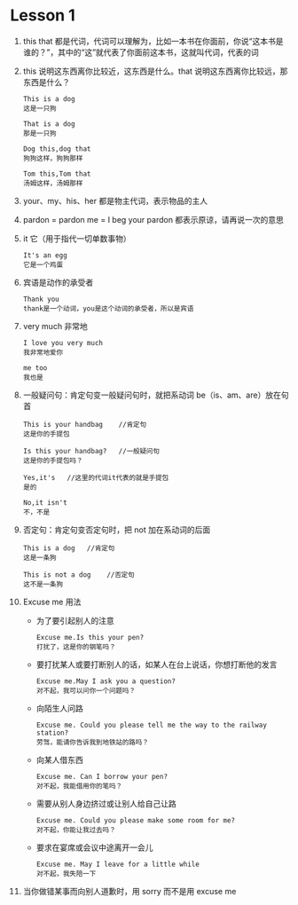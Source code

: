 # Lesson 1

1. this that 都是代词，代词可以理解为，比如一本书在你面前，你说“这本书是谁的？”，其中的“这”就代表了你面前这本书，这就叫代词，代表的词

2. this 说明这东西离你比较近，这东西是什么。that 说明这东西离你比较远，那东西是什么？

   ```
   This is a dog
   这是一只狗

   That is a dog
   那是一只狗

   Dog this,dog that
   狗狗这样，狗狗那样

   Tom this,Tom that
   汤姆这样，汤姆那样

   ```

3. your、my、his、her 都是物主代词，表示物品的主人

4. pardon = pardon me = I beg your pardon 都表示原谅，请再说一次的意思

5. it 它（用于指代一切单数事物）

   ```
   It's an egg
   它是一个鸡蛋
   ```

6. 宾语是动作的承受者

   ```
   Thank you
   thank是一个动词，you是这个动词的承受者，所以是宾语
   ```

7. very much 非常地

   ```
   I love you very much
   我非常地爱你

   me too
   我也是
   ```

8. 一般疑问句：肯定句变一般疑问句时，就把系动词 be（is、am、are）放在句首

   ```
   This is your handbag    //肯定句
   这是你的手提包

   Is this your handbag?   //一般疑问句
   这是你的手提包吗？

   Yes,it's   //这里的代词it代表的就是手提包
   是的

   No,it isn't
   不，不是

   ```

9. 否定句：肯定句变否定句时，把 not 加在系动词的后面

   ```
   This is a dog   //肯定句
   这是一条狗

   This is not a dog    //否定句
   这不是一条狗

   ```

10. Excuse me 用法

    - 为了要引起别人的注意

      ```
      Excuse me.Is this your pen?
      打扰了，这是你的钢笔吗？
      ```

    - 要打扰某人或要打断别人的话，如某人在台上说话，你想打断他的发言

      ```
      Excuse me.May I ask you a question?
      对不起，我可以问你一个问题吗？
      ```

    - 向陌生人问路

      ```
      Excuse me. Could you please tell me the way to the railway station?
      劳驾，能请你告诉我到地铁站的路吗？
      ```

    - 向某人借东西

      ```
      Excuse me. Can I borrow your pen?
      对不起，我能借用你的笔吗？
      ```

    - 需要从别人身边挤过或让别人给自己让路

      ```
      Excuse me. Could you please make some room for me?
      对不起，你能让我过去吗？
      ```

    - 要求在宴席或会议中途离开一会儿

      ```
      Excuse me. May I leave for a little while
      对不起，我失陪一下
      ```

11. 当你做错某事而向别人道歉时，用 sorry 而不是用 excuse me
